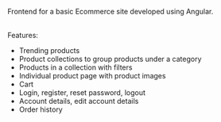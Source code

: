 Frontend for a basic Ecommerce site developed using Angular.
<br /><br />

Features:
- Trending products
- Product collections to group products under a category
- Products in a collection with filters
- Individual product page with product images
- Cart
- Login, register, reset password, logout
- Account details, edit account details
- Order history
